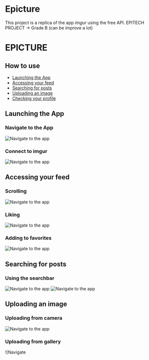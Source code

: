 # Epicture
This project is a replica of the app *imgur* using the free API.
EPITECH PROJECT -> Grade B (can be improve a lot)
# EPICTURE

## How to use

- [Launching the App](#launching-the-app)
- [Accessing your feed](#Accessing-your-feed)
- [Searching for posts](#searching-for-posts)
- [Uploading an image](#uploading-an-image)
- [Checking your profile](#checking-your-profile)

## Launching the App

### Navigate to the App

![Navigate to the app](/howto/find_app.jpg)

### Connect to imgur

![Navigate to the app](/howto/connect_imgur.jpg)

## Accessing your feed

### Scrolling

![Navigate to the app](/howto/my_feed.jpg)

### Liking

![Navigate to the app]()

### Adding to favorites

![Navigate to the app]()

## Searching for posts

### Using the searchbar

![Navigate to the app](/howto/empty_search.jpg)
![Navigate to the app](/howto/search_meme.jpg)

## Uploading an image

### Uploading from camera

![Navigate to the app](/howto/find_app.jpg)

### Uploading from gallery

![Navigate 

